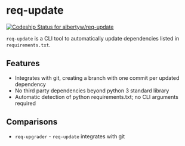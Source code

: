 # req-update

[![Codeship Status for albertyw/req-update](https://app.codeship.com/projects/e3bbaae0-e4f2-0138-08ce-1e914e8879b6/status?branch=master)](https://app.codeship.com/projects/410831)

`req-update` is a CLI tool to automatically update dependencies listed in `requirements.txt`.

## Features

 - Integrates with git, creating a branch with one commit per updated dependency
 - No third party dependencies beyond python 3 standard library
 - Automatic detection of python requirements.txt; no CLI arguments required

## Comparisons

 - `req-upgrader` - `req-update` integrates with git
